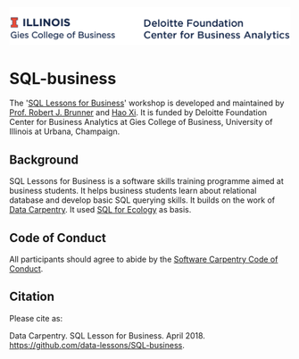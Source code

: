 ![alt text](img/mark.png) <br>

# SQL-business

The '[SQL Lessons for Business](https://github.com/data-lessons/SQL-business)' workshop is developed and maintained by [Prof. Robert J. Brunner](https://business.illinois.edu/profile/robert-brunner/) and [Hao Xi](https://github.com/TacNayn). It is funded by Deloitte Foundation Center for Business Analytics at Gies College of Business, University of Illinois at Urbana, Champaign.  

## Background

SQL Lessons for Business is a software skills training programme aimed at business students. It helps business students learn about relational database and develop basic SQL querying skills. It builds on the work of [Data Carpentry](http://www.datacarpentry.org/). It used [SQL for Ecology](http://www.datacarpentry.org/sql-ecology-lesson/) as basis. 

## Code of Conduct

All participants should agree to abide by the [Software Carpentry Code of Conduct](http://software-carpentry.org/conduct/).

## Citation

Please cite as:

Data Carpentry. SQL Lesson for Business. April 2018. https://github.com/data-lessons/SQL-business.
